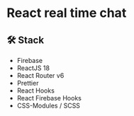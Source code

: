 # React real time chat

## 🛠 Stack
- Firebase
- ReactJS 18
- React Router v6
- Prettier
- React Hooks
- React Firebase Hooks
- CSS-Modules / SCSS
